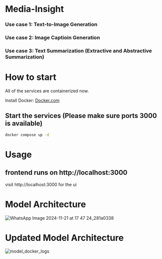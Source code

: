 # Media-Insight
### Use case 1: Text-to-Image Generation
### Use case 2: Image Captioin Generation
### Use case 3: Text Summarization (Extractive and Abstractive Summarization)


# How to start
All of the services are containerized now.

Install Docker: [Docker.com](https://www.docker.com/)

## Start the services (Please make sure ports 3000 is available)

```sh
docker compose up -d
```


# Usage

## frontend runs on http://localhost:3000
visit http://localhost:3000 for the ui


# Model Architecture

![WhatsApp Image 2024-11-21 at 17 47 24_281a0338](https://github.com/user-attachments/assets/a24dc39a-049a-4161-912f-ed8b7efddfd2)

# Updated Model Architecture

![model_docker_logs](https://github.com/user-attachments/assets/30cf2abe-e7db-4055-b4b1-3985d1b2c2b8)



